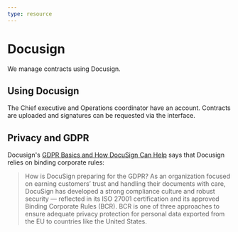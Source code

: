 ```yaml
---
type: resource
---
```


# Docusign

We manage contracts using Docusign.

## Using Docusign

The Chief executive and Operations coordinator have an account. Contracts are uploaded and signatures can be requested via the interface.

## Privacy and GDPR

Docusign's [GDPR Basics and How DocuSign Can Help](https://www.docusign.com/gdpr-basics) says that Docusign relies on binding corporate rules:

> How is DocuSign preparing for the GDPR? As an organization focused on earning customers’ trust and handling their documents with care, DocuSign has developed a strong compliance culture and robust security — reflected in its ISO 27001 certification and its approved Binding Corporate Rules (BCR). BCR is one of three approaches to ensure adequate privacy protection for personal data exported from the EU to countries like the United States.
